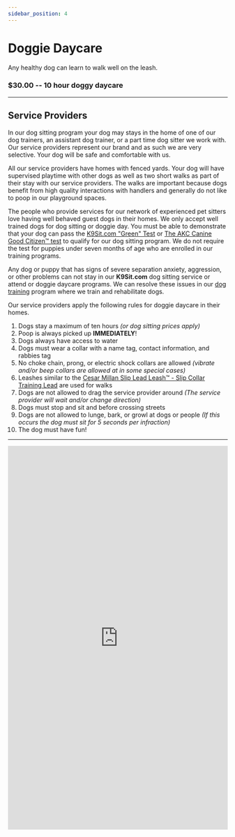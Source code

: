 ```yaml
---
sidebar_position: 4
---
```

# Doggie Daycare
Any healthy dog can learn to walk well on the leash.

### $30.00 -- 10 hour doggy daycare

<hr />

## Service Providers
In our dog sitting program your dog may stays in the home of one of our dog
trainers, an assistant dog trainer, or a part time dog sitter we work with. Our
service providers represent our brand and as such we are very selective. Your
dog will be safe and comfortable with us.

All our service providers have homes with fenced yards. Your dog will have
supervised playtime with other dogs as well as two short walks as part of their
stay with our service providers. The walks are important because dogs benefit
from high quality interactions with handlers and generally do not like to poop
in our playground spaces.

The people who provide services for our network of experienced pet sitters love
having well behaved guest dogs in their homes. We only accept well trained dogs
for dog sitting or doggie day. You must be able to demonstrate that your dog
can pass the [K9Sit.com "Green" Test](the-test) or [The AKC Canine Good Citizen™ test](https://www.akc.org/products-services/training-programs/canine-good-citizen/)
to qualify for our dog sitting program. We do not require the test for puppies
under seven months of age who are enrolled in our training programs.

Any dog or puppy that has signs of severe separation anxiety, aggression, or
other problems can not stay in our **K9Sit.com** dog sitting service or
attend or doggie daycare programs. We can resolve these issues in our
[dog training](dog-training) program where we train and rehabilitate dogs.

Our service providers apply the following rules for doggie daycare in their homes.

1. Dogs stay a maximum of ten hours _(or dog sitting prices apply)_
2. Poop is always picked up **IMMEDIATELY**!
3. Dogs always have access to water
4. Dogs must wear a collar with a name tag, contact information, and rabbies tag
5. No choke chain, prong, or electric shock collars are allowed _(vibrate and/or beep collars are allowed at in some special cases)_
6. Leashes similar to the [Cesar Millan Slip Lead Leash™ - Slip Collar Training Lead](https://www.amazon.com/Cesar-Millan-Leash-Training-Regular/dp/B071PDPZK6) are used for walks
7. Dogs are not allowed to drag the service provider around _(The service provider will wait and/or change direction)_
8. Dogs must stop and sit and before crossing streets
9. Dogs are not allowed to lunge, bark, or growl at dogs or people _(If this occurs the dog must sit for 5 seconds per infraction)_
10. The dog must have fun!

<hr/>

<iframe
allowfullscreen
frameborder="0"
height="881"
src="https://www.youtube.com/embed/knmtMffM_ho"
title="Walking well on the Leash"
width="100%"
/>
